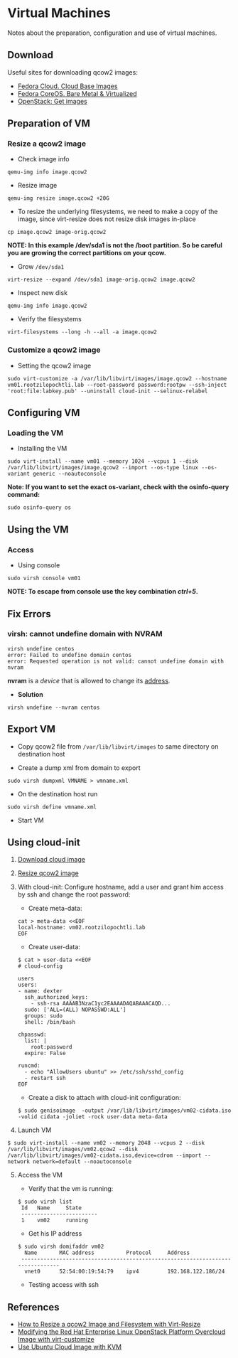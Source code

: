 # Virtual Machines

Notes about the preparation, configuration and use of virtual machines.

## Download

Useful sites for downloading qcow2 images:

- [Fedora Cloud. Cloud Base Images](https://alt.fedoraproject.org/cloud/)
- [Fedora CoreOS. Bare Metal & Virtualized](https://getfedora.org/en/coreos/download?tab=metal_virtualized&stream=stable)
- [OpenStack: Get images](https://docs.openstack.org/image-guide/obtain-images.html)

## Preparation of VM

### Resize a qcow2 image

- Check image info

```
qemu-img info image.qcow2 
```

- Resize image

```
qemu-img resize image.qcow2 +20G
```

- To resize the underlying filesystems, we need to make a copy of the image, since virt-resize does not resize disk images in-place

```
cp image.qcow2 image-orig.qcow2
```

**NOTE: In this example /dev/sda1 is not the /boot partition. So be careful you are growing the correct partitions on your qcow.**

- Grow <code>/dev/sda1</code> 

```
virt-resize --expand /dev/sda1 image-orig.qcow2 image.qcow2
```

- Inspect new disk

```
qemu-img info image.qcow2 
```

- Verify the filesystems

```
virt-filesystems --long -h --all -a image.qcow2
```

### Customize a qcow2 image

- Setting the qcow2 image

```
sudo virt-customize -a /var/lib/libvirt/images/image.qcow2 --hostname vm01.rootzilopochtli.lab --root-password password:rootpw --ssh-inject 'root:file:labkey.pub' --uninstall cloud-init --selinux-relabel
```

## Configuring VM

### Loading the VM

- Installing the VM

```
sudo virt-install --name vm01 --memory 1024 --vcpus 1 --disk /var/lib/libvirt/images/image.qcow2 --import --os-type linux --os-variant generic --noautoconsole
```

**Note: If you want to set the exact os-variant, check with the osinfo-query command:**

```
sudo osinfo-query os
```

## Using the VM

### Access

- Using console

```
sudo virsh console vm01
```

**NOTE: To escape from console use the key combination _ctrl+5_.**

## Fix Errors

### virsh: cannot undefine domain with NVRAM

```
virsh undefine centos
error: Failed to undefine domain centos 
error: Requested operation is not valid: cannot undefine domain with nvram
```

**nvram** is a _device_ that is allowed to change its [address](https://libvirt.org/formatdomain.html#elementsNVRAM).

- **Solution**

```
virsh undefine --nvram centos 
```

## Export VM

- Copy qcow2 file from <code>/var/lib/libvirt/images</code> to same directory on destination host

- Create a dump xml from domain to export

```
sudo virsh dumpxml VMNAME > vmname.xml
```

- On the destination host run

```
sudo virsh define vmname.xml
```

- Start VM

## Using cloud-init

1. [Download cloud image](#download)

2. [Resize qcow2 image](#resize-a-qcow2-image)

3. With cloud-init: Configure hostname, add a user and grant him access by ssh and change the root password:

   * Create meta-data:

   ```
   cat > meta-data <<EOF
   local-hostname: vm02.rootzilopochtli.lab
   EOF
   ```

   * Create user-data:

   ```
   $ cat > user-data <<EOF
   # cloud-config

   users
   users:
   - name: dexter
     ssh_authorized_keys:
       - ssh-rsa AAAAB3NzaC1yc2EAAAADAQABAAACAQD...
     sudo: ['ALL=(ALL) NOPASSWD:ALL']
     groups: sudo
     shell: /bin/bash

   chpasswd:
     list: |
       root:password
     expire: False

   runcmd:
     - echo "AllowUsers ubuntu" >> /etc/ssh/sshd_config
     - restart ssh
   EOF
   ```

   * Create a disk to attach with cloud-init configuration:

   ```
   $ sudo genisoimage  -output /var/lib/libvirt/images/vm02-cidata.iso -volid cidata -joliet -rock user-data meta-data
   ```

4. Launch VM

```
$ sudo virt-install --name vm02 --memory 2048 --vcpus 2 --disk /var/lib/libvirt/images/vm02.qcow2 --disk /var/lib/libvirt/images/vm02-cidata.iso,device=cdrom --import --network network=default --noautoconsole
```

5. Access the VM

   * Verify that the vm is running:

   ```
   $ sudo virsh list
    Id   Name     State
    ------------------------
    1    vm02     running
   ```

   * Get his IP address

   ```
   $ sudo virsh domifaddr vm02
     Name       MAC address          Protocol     Address
    -------------------------------------------------------------------------------
     vnet0      52:54:00:19:54:79    ipv4         192.168.122.186/24
   ```

   * Testing access with ssh

## References

- [How to Resize a qcow2 Image and Filesystem with Virt-Resize](https://fatmin.com/2016/12/20/how-to-resize-a-qcow2-image-and-filesystem-with-virt-resize/)  
- [Modifying the Red Hat Enterprise Linux OpenStack Platform Overcloud Image with virt-customize](https://access.redhat.com/articles/1556833)
- [Use Ubuntu Cloud Image with KVM](https://medium.com/@art.vasilyev/use-ubuntu-cloud-image-with-kvm-1f28c19f82f8)
